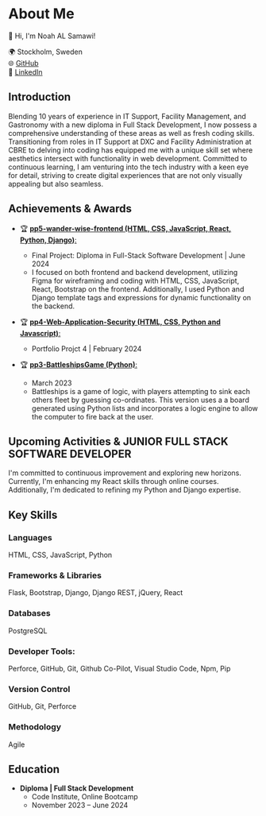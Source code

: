 # About Me

👋 Hi, I'm Noah AL Samawi!

🌍 Stockholm, Sweden <br>
🌐 [GitHub](https://github.com/Noah-Samawi) <br>
🔗 [LinkedIn](https://linkedin.com/in/noah-al-samawi-058583197) <br>

## Introduction

Blending 10 years of experience in IT Support, Facility Management, and Gastronomy with a new diploma in Full Stack Development, I now possess a comprehensive understanding of these areas as well as fresh coding skills. Transitioning from roles in IT Support at DXC and Facility Administration at CBRE to delving into coding has equipped me with a unique skill set where aesthetics intersect with functionality in web development. Committed to continuous learning, I am venturing into the tech industry with a keen eye for detail, striving to create digital experiences that are not only visually appealing but also seamless.

## Achievements & Awards

- 🏆 [**pp5-wander-wise-frontend (HTML, CSS, JavaScript, React, Python, Django)**:](https://pp5-wander-wise-frontend-63919ac97d38.herokuapp.com/)
  - Final Project: Diploma in Full-Stack Software Development | June 2024
  - I focused on both frontend and backend development, utilizing Figma for wireframing and coding with HTML, CSS, JavaScript, React, Bootstrap on the frontend. Additionally, I used Python and Django template tags and expressions for dynamic functionality on the backend.

- 🏆 [**pp4-Web-Application-Security (HTML, CSS, Python and Javascript)**:](https://pp4-web-application-security-aaef0fe6b0f0.herokuapp.com/)
  - Portfolio Projct 4 | February 2024

- 🏆 [**pp3-BattleshipsGame (Python)**:](https://retro-mashup-mayhem.netlify.app/)
  - March 2023
  - Battleships is a game of logic, with players attempting to sink each others fleet by guessing co-ordinates. This version uses a a board generated using Python lists and incorporates a logic engine to allow the computer to fire back at the user.

## Upcoming Activities & JUNIOR FULL STACK SOFTWARE DEVELOPER


I'm committed to continuous improvement and exploring new horizons. Currently, I'm enhancing my React skills through online courses. Additionally, I'm dedicated to refining my Python and Django expertise.

## Key Skills

### Languages
HTML, CSS, JavaScript, Python

### Frameworks & Libraries
Flask, Bootstrap, Django, Django REST, jQuery, React

### Databases
PostgreSQL

### Developer Tools:
Perforce, GitHub, Git, Github Co-Pilot, Visual Studio Code, Npm, Pip

### Version Control
GitHub, Git, Perforce

### Methodology
Agile

## Education

- **Diploma | Full Stack Development**
  - Code Institute, Online Bootcamp
  - November 2023 – June 2024
    
